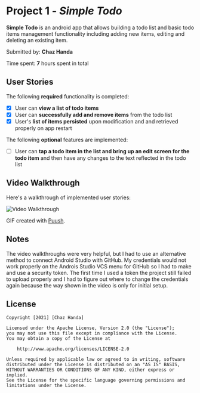 # Project 1 - *Simple Todo*

**Simple Todo** is an android app that allows building a todo list and basic todo items management functionality including adding new items, editing and deleting an existing item.

Submitted by: **Chaz Handa**

Time spent: **7** hours spent in total

## User Stories

The following **required** functionality is completed:

* [x] User can **view a list of todo items**
* [x] User can **successfully add and remove items** from the todo list
* [x] User's **list of items persisted** upon modification and and retrieved properly on app restart

The following **optional** features are implemented:

* [ ] User can **tap a todo item in the list and bring up an edit screen for the todo item** and then have any changes to the text reflected in the todo list

## Video Walkthrough

Here's a walkthrough of implemented user stories:

<img src='https://puu.sh/H4eW5/4d153c0cf4.gif' title='Video Walkthrough' width='' alt='Video Walkthrough' />

GIF created with [Puush](https://puush.me/).

## Notes

The video walkthroughs were very helpful, but I had to use an alternative method to connect Android Studio with GitHub. 
My credentials would not work properly on the Androis Studio VCS menu for GitHub so I had to make and use a security token.
The first time I used a token the project still failed to upload properly and I had to figure out where to change the credentials 
again because the way shown in the video is only for initial setup.

## License

    Copyright [2021] [Chaz Handa]

    Licensed under the Apache License, Version 2.0 (the "License");
    you may not use this file except in compliance with the License.
    You may obtain a copy of the License at

        http://www.apache.org/licenses/LICENSE-2.0

    Unless required by applicable law or agreed to in writing, software
    distributed under the License is distributed on an "AS IS" BASIS,
    WITHOUT WARRANTIES OR CONDITIONS OF ANY KIND, either express or implied.
    See the License for the specific language governing permissions and
    limitations under the License.
